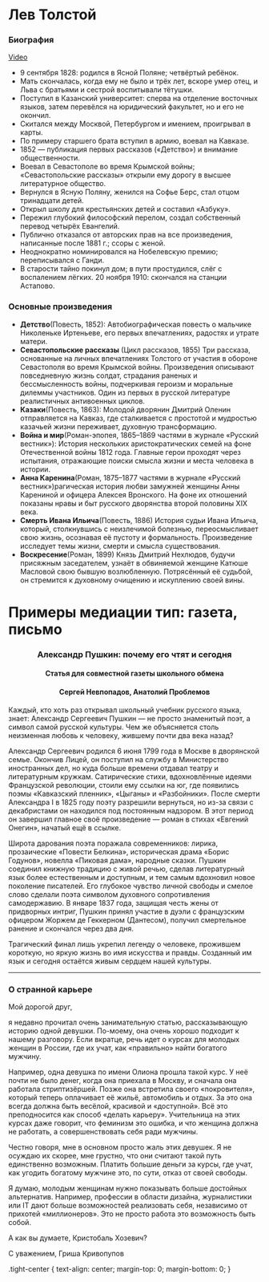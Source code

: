 

# Лев Толстой

### Биография

[Video](https://www.youtube.com/watch?v=907JsE4Nxwk)

- 9 сентября 1828: родился в Ясной Поляне; четвёртый ребёнок.
- Мать скончалась, когда ему не было и трёх лет, вскоре умер отец, и Льва с братьями и сестрой воспитывали тётушки.
- Поступил в Казанский университет: сперва на отделение восточных языков, затем перевёлся на юридический факультет, но и его не окончил.
- Cкитался между Москвой, Петербургом и имением, проигрывал в карты.
- По примеру старшего брата вступил в армию, воевал на Кавказе.
- 1852 — публикация первых рассказов («Детство») и внимание общественности.
- Воевал в Севастополе во время Крымской войны; «Севастопольские рассказы» открыли ему дорогу в высшее литературное общество.
- Вернулся в Ясную Поляну, женился на Софье Берс, стал отцом тринадцати детей.
- Открыл школу для крестьянских детей и составил «Азбуку».
- Пережил глубокий философский перелом, создал собственный перевод четырёх Евангелий.
- Публично отказался от авторских прав на все произведения, написанные после 1881 г.; ссоры с женой.
- Неоднократно номинировался на Нобелевскую премию; переписывался с Ганди.
- В старости тайно покинул дом; в пути простудился, слёг с воспалением лёгких. 20 ноября 1910: скончался на станции Астапово.

### Oсновные произведения

- **Детство**(Повесть, 1852): Автобиографическая повесть о мальчике Николеньке Иртеньеве, его первых впечатлениях, радостях и утрате матери.
- **Севастопольские рассказы** (Цикл рассказов, 1855) Три рассказа, основанные на личных впечатлениях Толстого от участия в обороне Севастополя во время Крымской войны. Произведения описывают повседневную жизнь солдат, страдания раненых и бессмысленность войны, подчеркивая героизм и моральные дилеммы участников. Один из первых в русской литературе реалистичных антивоенных циклов.
- **Казаки**(Повесть, 1863): Молодой дворянин Дмитрий Оленин отправляется на Кавказ, где сталкивается с простотой и мудростью казачьей жизни переживает, духовную трансформацию.
- **Война и мир**(Роман-эпопея, 1865–1869 частями в журнале «Русский вестник»): История нескольких аристократических семей на фоне Отечественной войны 1812 года. Главные герои проходят через испытания, отражающие поиски смысла жизни и места человека в истории.
- **Анна Каренина**(Роман, 1875–1877  частями в журнале «Русский вестник»)рагическая история любви замужней женщины Анны Карениной и офицера Алексея Вронского. На фоне их отношений показаны нравы и быт русского дворянства второй половины XIX века.
- **Смерть Ивана Ильича**(Повесть, 1886) История судьи Ивана Ильича, который, столкнувшись с неизлечимой болезнью, переосмысливает свою жизнь, осознавая её пустоту и формальность. Произведение исследует темы жизни, смерти и смысла существования.
- **Воскресение**(Роман, 1899) Князь Дмитрий Нехлюдов, будучи присяжным заседателем, узнаёт в обвиняемой женщине Катюше Масловой свою бывшую возлюбленную. Потрясённый её судьбой, он стремится к духовному очищению и искуплению своей вины.

# Примеры медиации тип: газета, письмо

<h3 align="center" class="tight-center">Александр Пушкин: почему его чтят и сегодня</h3>
<h4 align="center" class="tight-center">Статья для совместной газеты школьного обмена</h4>
<h4 align="center" class="tight-center">Сергей Невпопадов, Анатолий Проблемов</h4>

Каждый, кто хоть раз открывал школьный учебник русского языка, знает:  Александр Сергеевич Пушкин — не просто знаменитый поэт, а символ самой русской культуры. Чем же объясняется столь неизменная любовь к человеку, жившему почти два века назад?

Александр Сергеевич родился 6 июня 1799 года в Москве в дворянской семье. Окончив Лицей, он поступил на службу в Министерство иностранных дел, но куда больше времени отдавал театру и литературным кружкам. Сатирические стихи, вдохновлённые идеями Французской революции, стоили ему ссылки на юг, где появились поэмы «Кавказский пленник», «Цыганы» и «Разбойники». После смерти Александра I в 1825 году поэту разрешили вернуться, но из-за связи с декабристами он находился под постоянным надзором. В этот период он завершил главное своё произведение — роман в стихах «Евгений Онегин», начатый ещё в ссылке.

Широта дарования поэта поражала современников: лирика, прозаические «Повести Белкина», историческая драма «Борис Годунов», новелла «Пиковая дама», народные сказки. Пушкин соединил книжную традицию с живой речью, сделав литературный язык более естественным и доступным,  и тем самым вдохновил новое поколение писателей. Его глубокое чувство личной свободы и смелое слово сделали поэта символом духовного сопротивления самодержавию. В январе 1837 года, защищая честь жены от придворных интриг, Пушкин принял участие в дуэли с французским офицером Жоржем де Геккерном (Дантесом), получил смертельное ранение и скончался через два дня.

Трагический финал лишь укрепил легенду о человеке, прожившем короткую, но яркую жизнь во имя искусства и правды. Созданный им язык и сегодня остаётся живым сердцем нашей культуры.

--- 
### О странной карьере
Мой дорогой друг,

 я недавно прочитал очень занимательную статью, рассказывающую историю одной девушки. По-моему, она очень хорошо подходит к нашему разговору. Если вкратце, речь идет о курсах для молодых женщин в России, где их учат, как «правильно» найти богатого мужчину.
 
Например, одна девушка по имени Олиона прошла такой курс. У неё почти не было денег, когда она приехала в Москву, и сначала она работала стриптизёршей. Позже она встретила своего «покровителя», который теперь оплачивает её жильё, автомобиль и отдых. За это она всегда должна быть весёлой, красивой и «доступной». Всё это преподносится как способ «делать карьеру».
Учительница на этих курсах даже говорит, что феминизм  это ошибка, и что женщина должна не работать, а совершенствовать себя ради мужчины.

Честно говоря, мне в основном просто жаль этих девушек. Я не осуждаю их скорее, мне грустно, что они считают такой путь единственно возможным. Платить большие деньги за курсы, где учат, как угодить богатому мужчине  это, по сути, отказ от своей свободы.

Я думаю, молодым женщинам нужно показывать больше достойных альтернатив. Например, профессии в области дизайна, журналистики или IT дают больше возможностей реализовать себя, независимо от прихотей «миллионеров». Это не просто работа это возможность быть собой.

А как вы думаете, Кристобаль Хозевич?

С уважением, Гриша Кривопупов

.tight-center {
  text-align: center;
  margin-top: 0;
  margin-bottom: 0;
}
